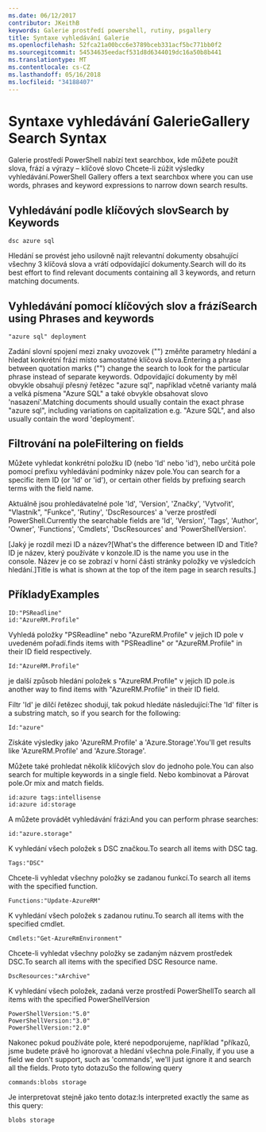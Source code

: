 ```yaml
---
ms.date: 06/12/2017
contributor: JKeithB
keywords: Galerie prostředí powershell, rutiny, psgallery
title: Syntaxe vyhledávání Galerie
ms.openlocfilehash: 52fca21a00bcc6e3789bceb331acf5bc771bb0f2
ms.sourcegitcommit: 54534635eedacf531d8d6344019dc16a50b8b441
ms.translationtype: MT
ms.contentlocale: cs-CZ
ms.lasthandoff: 05/16/2018
ms.locfileid: "34188407"
---
```

# <a name="gallery-search-syntax"></a><span data-ttu-id="55d40-103">Syntaxe vyhledávání Galerie</span><span class="sxs-lookup"><span data-stu-id="55d40-103">Gallery Search Syntax</span></span>

<span data-ttu-id="55d40-104">Galerie prostředí PowerShell nabízí text searchbox, kde můžete použít slova, frází a výrazy – klíčové slovo Chcete-li zúžit výsledky vyhledávání.</span><span class="sxs-lookup"><span data-stu-id="55d40-104">PowerShell Gallery offers a text searchbox where you can use words, phrases and keyword expressions to narrow down search results.</span></span>

## <a name="search-by-keywords"></a><span data-ttu-id="55d40-105">Vyhledávání podle klíčových slov</span><span class="sxs-lookup"><span data-stu-id="55d40-105">Search by Keywords</span></span>

    dsc azure sql

<span data-ttu-id="55d40-106">Hledání se provést jeho usilovně najít relevantní dokumenty obsahující všechny 3 klíčová slova a vrátí odpovídající dokumenty.</span><span class="sxs-lookup"><span data-stu-id="55d40-106">Search will do its best effort to find relevant documents containing all 3 keywords, and return matching documents.</span></span>

## <a name="search-using-phrases-and-keywords"></a><span data-ttu-id="55d40-107">Vyhledávání pomocí klíčových slov a frází</span><span class="sxs-lookup"><span data-stu-id="55d40-107">Search using Phrases and keywords</span></span>

    "azure sql" deployment

<span data-ttu-id="55d40-108">Zadání slovní spojení mezi znaky uvozovek ("") změňte parametry hledání a hledat konkrétní frázi místo samostatné klíčová slova.</span><span class="sxs-lookup"><span data-stu-id="55d40-108">Entering a phrase between quotation marks ("") change the search to look for the particular phrase instead of separate keywords.</span></span>
<span data-ttu-id="55d40-109">Odpovídající dokumenty by měl obvykle obsahují přesný řetězec "azure sql", například včetně varianty malá a velká písmena "Azure SQL" a také obvykle obsahovat slovo 'nasazení'.</span><span class="sxs-lookup"><span data-stu-id="55d40-109">Matching documents should usually contain the exact phrase "azure sql", including variations on capitalization e.g. "Azure SQL", and also usually contain the word 'deployment'.</span></span>

## <a name="filtering-on-fields"></a><span data-ttu-id="55d40-110">Filtrování na pole</span><span class="sxs-lookup"><span data-stu-id="55d40-110">Filtering on fields</span></span>

<span data-ttu-id="55d40-111">Můžete vyhledat konkrétní položku ID (nebo 'Id' nebo 'id'), nebo určitá pole pomocí prefixu vyhledávání podmínky název pole.</span><span class="sxs-lookup"><span data-stu-id="55d40-111">You can search for a specific item ID (or 'Id' or 'id'), or certain other fields by prefixing search terms with the field name.</span></span>

<span data-ttu-id="55d40-112">Aktuálně jsou prohledávatelné pole 'Id', 'Version', 'Značky', 'Vytvořit', "Vlastník", "Funkce", 'Rutiny', 'DscResources' a 'verze prostředí PowerShell.</span><span class="sxs-lookup"><span data-stu-id="55d40-112">Currently the searchable fields are 'Id', 'Version', 'Tags', 'Author', 'Owner', 'Functions', 'Cmdlets', 'DscResources' and 'PowerShellVersion'.</span></span>

<span data-ttu-id="55d40-113">[Jaký je rozdíl mezi ID a název?</span><span class="sxs-lookup"><span data-stu-id="55d40-113">[What's the difference between ID and Title?</span></span> <span data-ttu-id="55d40-114">ID je název, který používáte v konzole.</span><span class="sxs-lookup"><span data-stu-id="55d40-114">ID is the name you use in the console.</span></span> <span data-ttu-id="55d40-115">Název je co se zobrazí v horní části stránky položky ve výsledcích hledání.]</span><span class="sxs-lookup"><span data-stu-id="55d40-115">Title is what is shown at the top of the item page in search results.]</span></span>

## <a name="examples"></a><span data-ttu-id="55d40-116">Příklady</span><span class="sxs-lookup"><span data-stu-id="55d40-116">Examples</span></span>

    ID:"PSReadline"
    id:"AzureRM.Profile"

<span data-ttu-id="55d40-117">Vyhledá položky "PSReadline" nebo "AzureRM.Profile" v jejich ID pole v uvedeném pořadí.</span><span class="sxs-lookup"><span data-stu-id="55d40-117">finds items with "PSReadline" or "AzureRM.Profile" in their ID field respectively.</span></span>

    Id:"AzureRM.Profile"

<span data-ttu-id="55d40-118">je další způsob hledání položek s "AzureRM.Profile" v jejich ID pole.</span><span class="sxs-lookup"><span data-stu-id="55d40-118">is another way to find items with "AzureRM.Profile" in their ID field.</span></span>

<span data-ttu-id="55d40-119">Filtr 'Id' je dílčí řetězec shodují, tak pokud hledáte následující:</span><span class="sxs-lookup"><span data-stu-id="55d40-119">The 'Id' filter is a substring match, so if you search for the following:</span></span>

    Id:"azure"

<span data-ttu-id="55d40-120">Získáte výsledky jako 'AzureRM.Profile' a 'Azure.Storage'.</span><span class="sxs-lookup"><span data-stu-id="55d40-120">You'll get results like 'AzureRM.Profile' and 'Azure.Storage'.</span></span>

<span data-ttu-id="55d40-121">Můžete také prohledat několik klíčových slov do jednoho pole.</span><span class="sxs-lookup"><span data-stu-id="55d40-121">You can also search for multiple keywords in a single field.</span></span> <span data-ttu-id="55d40-122">Nebo kombinovat a Párovat pole.</span><span class="sxs-lookup"><span data-stu-id="55d40-122">Or mix and match fields.</span></span>

    id:azure tags:intellisense
    id:azure id:storage

<span data-ttu-id="55d40-123">A můžete provádět vyhledávání frázi:</span><span class="sxs-lookup"><span data-stu-id="55d40-123">And you can perform phrase searches:</span></span>

    id:"azure.storage"


<span data-ttu-id="55d40-124">K vyhledání všech položek s DSC značkou.</span><span class="sxs-lookup"><span data-stu-id="55d40-124">To search all items with DSC tag.</span></span>

    Tags:"DSC"

<span data-ttu-id="55d40-125">Chcete-li vyhledat všechny položky se zadanou funkcí.</span><span class="sxs-lookup"><span data-stu-id="55d40-125">To search all items with the specified function.</span></span>

    Functions:"Update-AzureRM"

<span data-ttu-id="55d40-126">K vyhledání všech položek s zadanou rutinu.</span><span class="sxs-lookup"><span data-stu-id="55d40-126">To search all items with the specified cmdlet.</span></span>

    Cmdlets:"Get-AzureRmEnvironment"

<span data-ttu-id="55d40-127">Chcete-li vyhledat všechny položky se zadaným názvem prostředek DSC.</span><span class="sxs-lookup"><span data-stu-id="55d40-127">To search all items with the specified DSC Resource name.</span></span>

    DscResources:"xArchive"

<span data-ttu-id="55d40-128">K vyhledání všech položek, zadaná verze prostředí PowerShell</span><span class="sxs-lookup"><span data-stu-id="55d40-128">To search all items with the specified PowerShellVersion</span></span>

    PowerShellVersion:"5.0"
    PowerShellVersion:"3.0"
    PowerShellVersion:"2.0"


<span data-ttu-id="55d40-129">Nakonec pokud používáte pole, které nepodporujeme, například "příkazů, jsme budete právě ho ignorovat a hledání všechna pole.</span><span class="sxs-lookup"><span data-stu-id="55d40-129">Finally, if you use a field we don't support, such as 'commands', we'll just ignore it and search all the fields.</span></span> <span data-ttu-id="55d40-130">Proto tyto dotazu</span><span class="sxs-lookup"><span data-stu-id="55d40-130">So the following query</span></span>

    commands:blobs storage

<span data-ttu-id="55d40-131">Je interpretovat stejně jako tento dotaz:</span><span class="sxs-lookup"><span data-stu-id="55d40-131">Is interpreted exactly the same as this query:</span></span>

    blobs storage